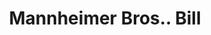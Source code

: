 ---
doi: 10.7916/D8KH20BQ
date_other: '1887'
date_other_textual: '1887'
form: printed ephemera
genre:
- Invoices
name:
- Mannheimer Bros.
object_in_context_url: https://biggert.cul.columbia.edu/items/view/ave_biggert_00676
subject_hierarchical_geographic:
- St. Paul, Minnesota, United States
subject_name:
- Mannheimer Bros.
title: Mannheimer Bros.. Bill
sort_title: Mannheimer Bros.. Bill
call_number: ave_biggert_00676
coordinates:
- 44.94416666666666,-93.0936111111111
pid: ave_biggert_00676
identifiers: ave_biggert_00676
thumbnail: https://derivativo-1.library.columbia.edu/iiif/2/ldpd:345701/full/!256,256/0/native.jpg
permalink: "/biggert/ave_biggert_00676/"
layout: iiif-image-page
---